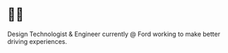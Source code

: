 # 👨‍🚀

Design Technologist & Engineer currently @ Ford working to make better driving experiences. 
